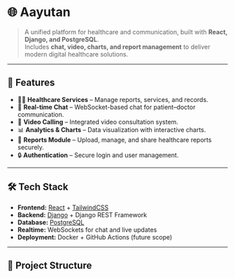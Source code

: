 # 🌐 Aayutan  

> A unified platform for healthcare and communication, built with **React, Django, and PostgreSQL**.  
> Includes **chat, video, charts, and report management** to deliver modern digital healthcare solutions.  

---

## 🚀 Features  

- 🧑‍⚕️ **Healthcare Services** – Manage reports, services, and records.  
- 💬 **Real-time Chat** – WebSocket-based chat for patient–doctor communication.  
- 🎥 **Video Calling** – Integrated video consultation system.  
- 📊 **Analytics & Charts** – Data visualization with interactive charts.  
- 📂 **Reports Module** – Upload, manage, and share healthcare reports securely.  
- 🔒 **Authentication** – Secure login and user management.  

---

## 🛠️ Tech Stack  

- **Frontend:** [React](https://reactjs.org/) + [TailwindCSS](https://tailwindcss.com/)  
- **Backend:** [Django](https://www.djangoproject.com/) + Django REST Framework  
- **Database:** [PostgreSQL](https://www.postgresql.org/)  
- **Realtime:** WebSockets for chat and live updates  
- **Deployment:** Docker + GitHub Actions (future scope)  

---

## 📂 Project Structure  

